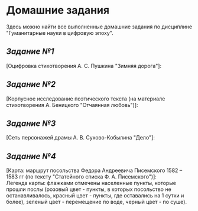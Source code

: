 # **Домашние задания**
Здесь можно найти все выполненные домашние задания по дисциплине "Гуманитарные науки в цифровую эпоху".

## *Задание №1*
[Оцифровка стихотворения А. С. Пушкина "Зимняя дорога"]:

## *Задание №2*
[Корпусное исследование поэтического текста (на материале стихотворения А. Беницкого "Отчаянная любовь")]: 

## *Задание №3*
[Сеть персонажей драмы А. В. Сухово-Кобылина "Дело"]: 

## *Задание №4*
[Карта: маршрут посольства Федора Андреевича Писемского 1582 – 1583 гг (по тексту "Статейного списка Ф. А. Писемского")]:  
Легенда карты: флажками отмечены населенные пункты, которые прошли послы (розовый цвет - пункты, в которых посольство не останавливалось, красный цвет - пункты, где оставались на 1 сутки и более), зеленый цвет - перемещение по воде, черный цвет - по суше).
